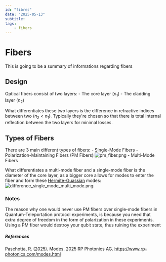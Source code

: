 ```yaml
---
id: "fibres"
date: "2025-05-13"
subtitle: 
tags:
    - fibers
---
```


# Fibers

This is going to be a summary of informations regarding fibers

## Design

Optical fibers consist of two layers:
    - The core layer ($n_1$)
    - The cladding layer ($n_2$)

What differentiates these two layers is the difference in refractive indices between two ($n_2 < n_1$). Typically they're chosen so that there is total internal reflection between the two layers for minimal losses.

## Types of Fibers

There are 3 main different types of fibers:
    - Single-Mode Fibers
    - Polarization-Maintaining Fibers (PM Fibers) ![pm_fiber.png](assets/imgs/pm_fiber.png)
    - Multi-Mode Fibers 

What differentiates a multi-mode fiber and a single-mode fiber is the diameter of the core layer, as a bigger core allows for modes to enter the fiber and form these [Hermite-Guassian](general_knowledge/Light_Modes.md) modes:
![difference_single_mode_multi_mode.png](assets/imgs/difference_single_mode_multi_mode.png)

### Notes

The reason why one would never use PM fibers over single-mode fibers in Quantum-Teleportation protocol experiments, is because you need that extra degree of freedom in the form of polarization in these experiments.
Using a PM fiber would destroy your qubit state, thus ruining the experiment

##### References
Paschotta, R. (2025). Modes. 2025 RP Photonics AG. https://www.rp-photonics.com/modes.html
